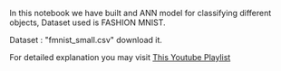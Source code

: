 In this notebook we have built and ANN model for classifying different objects, Dataset used is FASHION MNIST.

Dataset : "fmnist_small.csv" download it.

For detailed explanation you may visit [This Youtube Playlist](https://youtube.com/playlist?list=PLKnIA16_Rmvboy8bmDCjwNHgTaYH2puK7&si=i9ypm_n07vyEkyTE)
